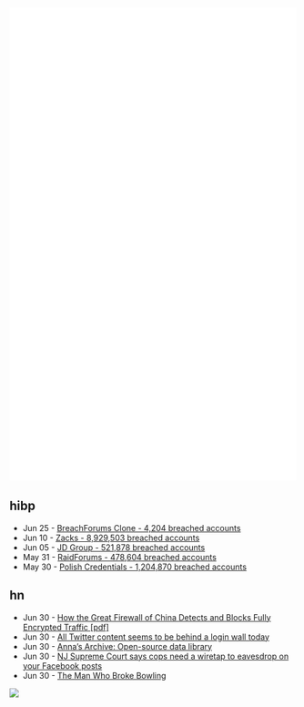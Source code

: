 ![Metrics](https://raw.githubusercontent.com/phixion/phixion/master/metrics.svg)

## hibp

<!--
for https://github.com/phixion/phixion/blob/main/.github/workflows/feeds.yml
-->
<!--START_SECTION:haveibeenpwnd-->
- Jun 25 - [BreachForums Clone - 4,204 breached accounts](https://haveibeenpwned.com/PwnedWebsites#BreachForumsClone)
- Jun 10 - [Zacks - 8,929,503 breached accounts](https://haveibeenpwned.com/PwnedWebsites#Zacks)
- Jun 05 - [JD Group - 521,878 breached accounts](https://haveibeenpwned.com/PwnedWebsites#JDGroup)
- May 31 - [RaidForums - 478,604 breached accounts](https://haveibeenpwned.com/PwnedWebsites#RaidForums)
- May 30 - [Polish Credentials - 1,204,870 breached accounts](https://haveibeenpwned.com/PwnedWebsites#PolishCredentials)
<!--END_SECTION:haveibeenpwnd-->

## hn

<!--
for https://github.com/phixion/phixion/blob/main/.github/workflows/feeds.yml
-->
<!--START_SECTION:hn-->
- Jun 30 - [How the Great Firewall of China Detects and Blocks Fully Encrypted Traffic [pdf]](https://gfw.report/publications/usenixsecurity23/data/paper/paper.pdf)
- Jun 30 - [All Twitter content seems to be behind a login wall today](https://masto.ai/@mg/110631881391528778)
- Jun 30 - [Anna’s Archive: Open-source data library](https://annas-archive.org/)
- Jun 30 - [NJ Supreme Court says cops need a wiretap to eavesdrop on your Facebook posts](https://newjerseymonitor.com/2023/06/29/n-j-supreme-court-says-cops-need-a-wiretap-to-eavesdrop-on-your-facebook-posts/)
- Jun 30 - [The Man Who Broke Bowling](https://www.gq.com/story/jason-belmonte-bowling-profile)
<!--END_SECTION:hn-->

<!--
for https://yhype.me
-->
![](https://hit.yhype.me/github/profile?user_id=13013670)
